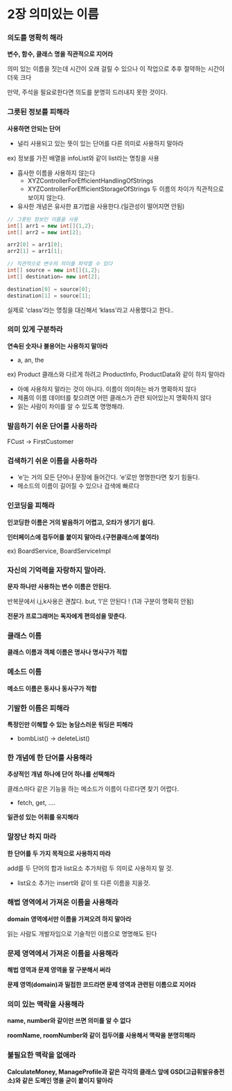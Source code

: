# 2장 의미있는 이름

### 의도를 명확히 해라

**변수, 함수, 클래스 명을 직관적으로 지어라**

의미 있는 이름을 짓는데 시간이 오래 걸릴 수 있으나 이 작업으로 추후 절약하는 시간이 더욱 크다

만약, 주석을 필요로한다면 의도를 분명히 드러내지 못한 것이다.

### 그릇된 정보를 피해라

**사용하면 안되는 단어**

- 널리 사용되고 있는 뜻이 있는 단어를 다른 의미로 사용하지 말아라

ex) 정보를 가진 배열을 infoList와 같이 list라는 명칭을 사용

- 흡사한 이름을 사용하지 않는다
  - XYZControllerForEfficientHandlingOfStrings
  - XYZControllerForEfficientStorageOfStrings
    두 이름의 차이가 직관적으로 보이지 않는다.
- 유사한 개념은 유사한 표기법을 사용한다.(일관성이 떨어지면 안됨)

```java
// 그릇된 정보인 이름을 사용
int[] arr1 = new int[]{1,2};
int[] arr2 = new int[2];

arr2[0] = arr1[0];
arr2[1] = arr1[1];

```

```java
// 직관적으로 변수의 의미를 파악할 수 있다
int[] source = new int[]{1,2};
int[] destination= new int[2];

destination[0] = source[0];
destination[1] = source[1];
```

실제로 ‘class’라는 명칭을 대신해서 ‘klass’라고 사용했다고 한다..

### 의미 있게 구분하라

**연속된 숫자나 불용어는 사용하지 말아라**

- a, an, the

ex) Product 클래스와 다르게 하려고 ProductInfo, ProductData와 같이 하지 말아라

- 아예 사용하지 말라는 것이 아니다. 이름이 의미하는 바가 명확하지 않다
- 제품의 이름 데이터를 찾으려면 어떤 클래스가 관련 되어있는지 명확하지 않다
- 읽는 사람이 차이를 알 수 있도록 명명해라.

### 발음하기 쉬운 단어를 사용하라

FCust → FirstCustomer

### 검색하기 쉬운 이름을 사용하라

- ‘e’는 거의 모든 단어나 문장에 들어간다. ‘e’로만 명명한다면 찾기 힘들다.
- 메소드의 이름이 길어질 수 있으나 검색에 빠르다

### 인코딩을 피해라

**인코딩한 이름은 거의 발음하기 어렵고, 오타가 생기기 쉽다.**

**인터페이스에 접두어를 붙이지 말아라.(구현클래스에 붙여라)**

ex) BoardService, BoardServiceImpl

### 자신의 기억력을 자랑하지 말아라.

**문자 하나만 사용하는 변수 이름은 안된다.**

반복문에서 i,j,k사용은 괜찮다. but, ‘l’은 안된다 ! (1과 구분이 명확히 안됨)

**전문가 프로그래머는 독자에게 편의성을 맞춘다.**

### 클래스 이름

**클래스 이름과 객체 이름은 명사나 명사구가 적합**

### 메소드 이름

**메소드 이름은 동사나 동사구가 적합**

### 기발한 이름은 피해라

**특정인만 이해할 수 있는 농담스러운 워딩은 피해라**

- bombList() → deleteList()

### 한 개념에 한 단어를 사용해라

**추상적인 개념 하나에 단어 하나를 선택해라**

클래스마다 같은 기능을 하는 메소드가 이름이 다르다면 찾기 어렵다.

- fetch, get, ….

**일관성 있는 어휘를 유지해라**

### 말장난 하지 마라

**한 단어를 두 가지 목적으로 사용하지 마라**

add를 두 단어의 합과 list요소 추가처럼 두 의미로 사용하지 말 것.

- list요소 추가는 insert와 같이 또 다른 이름을 지을것.

### 해법 영역에서 가져온 이름을 사용해라

**domain 영역에서만 이름을 가져오려 하지 말아라**

읽는 사람도 개발자임으로 기술적인 이름으로 명명해도 된다

### 문제 영역에서 가져온 이름을 사용해라

**해법 영역과 문제 영역을 잘 구분해서 써라**

**문제 영역(domain)과 밀접한 코드라면 문제 영역과 관련된 이름으로 지어라**

### 의미 있는 맥락을 사용해라

**name, number와 같이만 쓰면 의미를 알 수 없다**

**roomName, roomNumber와 같이 접두어를 사용해서 맥락을 분명히해라**

### 불필요한 맥락을 없애라

**CalculateMoney, ManageProfile과 같은 각각의 클래스 앞에 GSD(고급휘발유충전소)와 같은 도메인 명을 굳이 붙이지 말아라**
